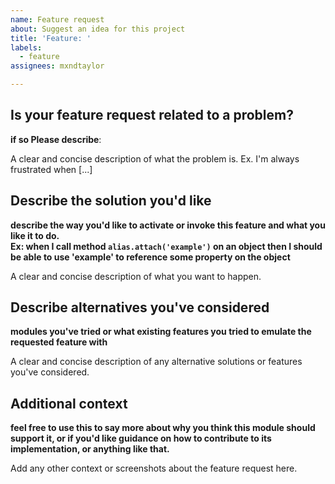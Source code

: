 ```yaml
---
name: Feature request
about: Suggest an idea for this project
title: 'Feature: '
labels: 
  - feature
assignees: mxndtaylor

---
```


## Is your feature request related to a problem?
**if so Please describe**:

A clear and concise description of what the problem is. Ex. I'm always frustrated when [...]

## Describe the solution you'd like
**describe the way you'd like to activate or invoke this feature and what you like it to do.**  
**Ex: when I call method `alias.attach('example')` on an object then I should be able to
use 'example' to reference some property on the object**

A clear and concise description of what you want to happen.

## Describe alternatives you've considered
**modules you've tried or what existing features you tried to emulate the requested feature with**

A clear and concise description of any alternative solutions or features you've considered.

## Additional context
**feel free to use this to say more about why you think this module should support it, 
or if you'd like guidance on how to contribute to its implementation, or anything like that.**

Add any other context or screenshots about the feature request here.
